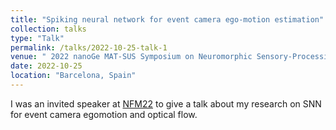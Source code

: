 ```yaml
---
title: "Spiking neural network for event camera ego-motion estimation"
collection: talks
type: "Talk"
permalink: /talks/2022-10-25-talk-1
venue: " 2022 nanoGe MAT-SUS Symposium on Neuromorphic Sensory-Processing-Learning Systems inspired in Computational Neuroscience"
date: 2022-10-25
location: "Barcelona, Spain"
---
```


I was an invited speaker at [NFM22](https://www.nanoge.org/NFM22/symposia/neuromorphic-sensory-processing-learning-systems-inspired-in-computation-neurosc) to give a talk about my research on SNN for event camera egomotion and optical flow.
